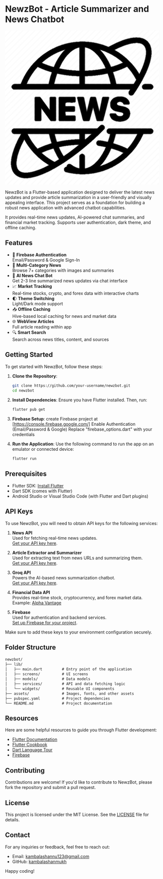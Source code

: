 # NewzBot - Article Summarizer and News Chatbot

![NewzBot Logo](lib/Icons/blacklogo.png)

NewzBot is a Flutter-based application designed to deliver the latest news updates and provide article summarization in a user-friendly and visually appealing interface. This project serves as a foundation for building a robust news application with advanced chatbot capabilities.

It provides real-time news updates, AI-powered chat summaries, and financial market tracking. Supports user authentication, dark theme, and offline caching.

## Features

- 🔐 **Firebase Authentication**  
  Email/Password & Google Sign-In
- 📰 **Multi-Category News**  
  Browse 7+ categories with images and summaries
- 🤖 **AI News Chat Bot**  
  Get 2-3 line summarized news updates via chat interface
- 📈 **Market Tracking**  
  Real-time stocks, crypto, and forex data with interactive charts
- 🌓 **Theme Switching**  
  Light/Dark mode support
- 📥 **Offline Caching**  
  Hive-based local caching for news and market data
- 🌐 **WebView Articles**  
  Full article reading within app
- 🔍 **Smart Search**  
  Search across news titles, content, and sources

## Getting Started

To get started with NewzBot, follow these steps:

1. **Clone the Repository**:
    ```bash
    git clone https://github.com/your-username/newzbot.git
    cd newzbot
    ```

2. **Install Dependencies**:
    Ensure you have Flutter installed. Then, run:
    ```bash
    flutter pub get
    ```

3. **Firebase Setup**:
    create Firebase project at [https://console.firebase.google.com/]
    Enable Authentication (Email/Password & Google)
    Replace "firebase_options.dart" with your credentials

4. **Run the Application**:
    Use the following command to run the app on an emulator or connected device:
    ```bash
    flutter run
    ```

## Prerequisites

- Flutter SDK: [Install Flutter](https://docs.flutter.dev/get-started/install)
- Dart SDK (comes with Flutter)
- Android Studio or Visual Studio Code (with Flutter and Dart plugins)

## API Keys

To use NewzBot, you will need to obtain API keys for the following services:

1. **News API**  
    Used for fetching real-time news updates.  
    [Get your API key here](https://newsapi.org/).

2. **Article Extractor and Summarizer**  
    Used for extracting text from news URLs and summarizing them.  
    [Get your API key here](https://rapidapi.com/restyler/api/article-extractor-and-summarizer).

3. **Groq API**  
    Powers the AI-based news summarization chatbot.  
    [Get your API key here](https://console.groq.com/keys).

4. **Financial Data API**  
    Provides real-time stock, cryptocurrency, and forex market data.  
    Example: [Alpha Vantage](https://rapidapi.com/alphavantage/api/alpha-vantage) 

5. **Firebase**  
    Used for authentication and backend services.  
    [Set up Firebase for your project](https://firebase.google.com/).

Make sure to add these keys to your environment configuration securely.

## Folder Structure

```
newzbot/
├── lib/
│   ├── main.dart         # Entry point of the application
│   ├── screens/          # UI screens
│   ├── models/           # Data models
│   ├── services/         # API and data fetching logic
│   └── widgets/          # Reusable UI components
├── assets/               # Images, fonts, and other assets
├── pubspec.yaml          # Project dependencies
└── README.md             # Project documentation
```

## Resources

Here are some helpful resources to guide you through Flutter development:

- [Flutter Documentation](https://docs.flutter.dev/)
- [Flutter Cookbook](https://docs.flutter.dev/cookbook)
- [Dart Language Tour](https://dart.dev/guides/language)
- [Firebase](https://firebase.google.com/docs)

## Contributing

Contributions are welcome! If you'd like to contribute to NewzBot, please fork the repository and submit a pull request.

## License

This project is licensed under the MIT License. See the [LICENSE](LICENSE) file for details.

## Contact

For any inquiries or feedback, feel free to reach out:

- Email: kambalashannu123@gmail.com
- GitHub: [kambalashanmukh](https://github.com/kambalashanmukh)

Happy coding!
